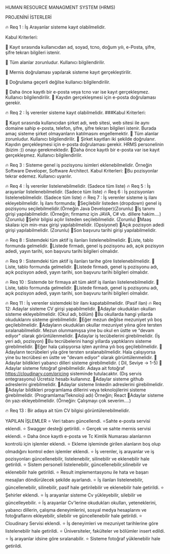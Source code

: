 HUMAN RESOURCE MANAGMENT SYSTEM (HRMS)

PROJENİNİ İSTERLERİ

🔥 Req 1 : İş Arayanlar sisteme kayıt olabilmelidir. 

Kabul Kriterleri: 

🌈 Kayıt sırasında kullanıcıdan ad, soyad, tcno, doğum yılı, e-Posta, şifre, şifre tekrarı bilgileri istenir. 

🌈 Tüm alanlar zorunludur. Kullanıcı bilgilendirilir. 

🌈 Mernis doğrulaması yapılarak sisteme kayıt gerçekleştirilir. 

🌈 Doğrulama geçerli değilse kullanıcı bilgilendirilir. 

🌈 Daha önce kayıtlı bir e-posta veya tcno var ise kayıt gerçekleşmez. Kullanıcı bilgilendirilir. 
🌈 Kayıdın gerçekleşmesi için e-posta doğrulaması gerekir. 

🔥 Req 2 : İş verenler sisteme kayıt olabilmelidir. 
###Kabul Kriterleri: 

🌈 Kayıt sırasında kullanıcıdan şirket adı, web sitesi, web sitesi ile aynı domaine sahip e-posta, telefon, şifre, şifre tekrarı bilgileri istenir. Burada amaç sisteme şirket olmayanların katılmasını engellemektir. 
🌈 Tüm alanlar zorunludur. Kullanıcı bilgilendirilir. 
🌈 Şirket kayıtları iki şekilde doğrulanır. Kayıdın gerçekleşmesi için e-posta doğrulaması gerekir. HRMS personelinin (bizim :)) onayı gerekmektedir. 
🌈Daha önce kayıtlı bir e-posta var ise kayıt gerçekleşmez. Kullanıcı bilgilendirilir. 

🔥 Req 3 : Sisteme genel iş pozisyonu isimleri eklenebilmelidir. Örneğin Software Developer, Software Architect. 
Kabul Kriterleri: 
🌈Bu pozisyonlar tekrar edemez. Kullanıcı uyarılır. 

🔥 Req 4 : İş verenler listelenebilmelidir. (Sadece tüm liste) 
🔥 Req 5 : İş arayanlar listelenebilmelidir. (Sadece tüm liste) 
🔥 Req 6 : İş pozisyonları listelenebilmelidir. (Sadece tüm liste) 
🔥 Req 7 : İş verenler sisteme iş ilanı ekleyebilmelidir. 
İş ilanı formunda; 🌈Seçilebilir listeden (dropdown) genel iş pozisyonu seçilebilmelidir.(Örneğin Java Developer)(Zorunlu) 
🌈İş tanımı girişi yapılabilmelidir. (Örneğin; firmamız için JAVA, C# vb. dillere hakim....)(Zorunlu) 
🌈Şehir bilgisi açılır listeden seçilebilmelidir. (Zorunlu) 
🌈Maaş skalası için min-max girişi yapılabilmelidir. (Opsiyonel) 
🌈Açık pozisyon adedi girişi yapılabilmelidir. (Zorunlu) 
🌈Son başvuru tarihi girişi yapılabilmelidir. 

🔥 Req 8 : Sistemdeki tüm aktif iş ilanları listelenebilmelidir. 
🌈Liste, tablo formunda gelmelidir. 
🌈Listede firmadı, genel iş pozisyonu adı, açık pozisyon adedi, yayın tarihi, son başvuru tarihi bilgileri olmalıdır. 

🔥 Req 9 : Sistemdeki tüm aktif iş ilanları tarihe göre listelenebilmelidir. 
🌈Liste, tablo formunda gelmelidir. 
🌈Listede firmadı, genel iş pozisyonu adı, açık pozisyon adedi, yayın tarihi, son başvuru tarihi bilgileri olmalıdır. 

🔥 Req 10 : Sistemde bir firmaya ait tüm aktif iş ilanları listelenebilmelidir. 
🌈Liste, tablo formunda gelmelidir. 
🌈Listede firmadı, genel iş pozisyonu adı, açık pozisyon adedi, yayın tarihi, son başvuru tarihi bilgileri olmalıdır. 

🔥 Req 11 : İş verenler sistemdeki bir ilanı kapatabilmelidir. (Pasif ilan) 
🔥 Req 12: Adaylar sisteme CV girişi yapabilmelidir. 
🌈Adaylar okudukları okulları sisteme ekleyebilmelidir. (Okul adı, bölüm) 
🌈Bu okullarda hangi yıllarda okuduklarını sisteme girebilmelidir. 
🌈Eğer mezun değilse mezuniyet yılı boş geçilebilmelidir. 
🌈Adayların okudukları okullar mezuniyet yılına göre tersten sıralanabilmelidir. Mezun olunmamışsa yine bu okul en üstte ve "devam ediyor" olarak görüntülenmelidir. 
🌈Adaylar iş tecübelerini girebilmelidir. (İş yeri adı, pozisyon) 
🌈Bu tecrübelerini hangi yıllarda yaptıklarını sisteme girebilmelidir. 
🌈Eğer hala çalışıyorsa işten ayrılma yılı boş geçilebilmelidir. 
🌈Adayların tecrübeleri yıla göre tersten sıralanabilmelidir. Hala çalışıyorsa yine bu tecrübesi en üstte ve "devam ediyor" olarak görüntülenmelidir. 
🌈Adaylar bildikleri yabancı dilleri sisteme girebilmelidir. ( Dil, Seviye -> 1-5) 
🌈Adaylar sisteme fotoğraf girebilmelidir. Adaya ait fotoğraf https://cloudinary.com/pricing sisteminde tutulacaktır. (Dış servis entegrasyonu) Ücretsiz hesabı kullanınız. 
🌈Adaylar sisteme github adreslerini girebilmelidir. 
🌈Adaylar sisteme linkedin adreslerini girebilmelidir. 
🌈Adaylar bildikleri programlama dillerini veya teknolojilerini sisteme girebilmelidir. (Programlama/Teknoloji adı) Örneğin; React 
🌈Adaylar sisteme ön yazı ekleyebilmelidir. (Örneğin: Çalışmayı çok severim....) 

🔥 Req 13 : Bir adaya ait tüm CV bilgisi görüntülenebilmelidir. 
 

YAPILAN İŞLEMLER 
⭐ Veri tabanı güncellendi. 
⭐Sahte e-posta servisi eklendi. 
⭐ Swagger desteği getirildi. 
⭐ Gerçek ve sahte mernis servisi eklendi. 
⭐ Daha önce kayıtlı e-posta ve Tc Kimlik Numarası alanlarının kontrolü için işlemler eklendi. 
⭐ Ekleme işleminde girilen alanların boş olup olmadığını kontrol eden işlemler eklendi. 
⭐ İş verenler, iş arayanlar ve iş pozisyonları güncellenebilir, listelenebilir, silinebilir ve eklenebilir hale getirildi. 
⭐ Sistem personeli listelenebilir, güncellenebilir,silinebilir ve eklenebilir hale getirildi. 
⭐ Result implementasyonu ile hata ve başarı mesajları döndürülecek şekilde ayarlandı. 
⭐ İş ilanları listelenebilir, güncellenebilir, silinebilir, pasif hale getirilebilir ve eklenebilir hale getirildi. 
⭐ Şehirler eklendi. 
⭐ İş arayanlar sisteme Cv yükleyebilir, silebilir ve güncelleyebilir. 
⭐ İş arayanlar Cv'lerine okudukları okulları, yeteneklerini, yabancı dillerin, çalışma deneyimlerini, sosyal medya hesaplarını ve fotoğraflarını ekleyebilir, silebilir ve  güncellenebilir hale getirildi. 
⭐ Cloudinary Servisi eklendi. 
⭐ İş deneyimleri ve mezuniyet tarihlerine göre listelenebilir hale getirildi. 
⭐ Üniversiteler, fakülteler ve bölümler insert edildi. 
⭐ İş arayanlar idsine göre sıralanabilir. 
⭐ Sisteme fotoğraf yüklenebilir hale getirildi. 
